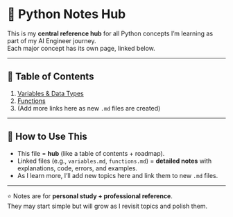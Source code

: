 # 🐍 Python Notes Hub

This is my **central reference hub** for all Python concepts I’m learning as part of my AI Engineer journey.  
Each major concept has its own page, linked below.  

---

## 📑 Table of Contents
1. [Variables & Data Types](./variables.md)  
2. [Functions](./functions.md)  
3. (Add more links here as new `.md` files are created)  

---

## 🔹 How to Use This
- This file = **hub** (like a table of contents + roadmap).  
- Linked files (e.g., `variables.md`, `functions.md`) = **detailed notes** with explanations, code, errors, and examples.  
- As I learn more, I’ll add new topics here and link them to new `.md` files.  

---

⭐ Notes are for **personal study + professional reference**.  
They may start simple but will grow as I revisit topics and polish them.  
